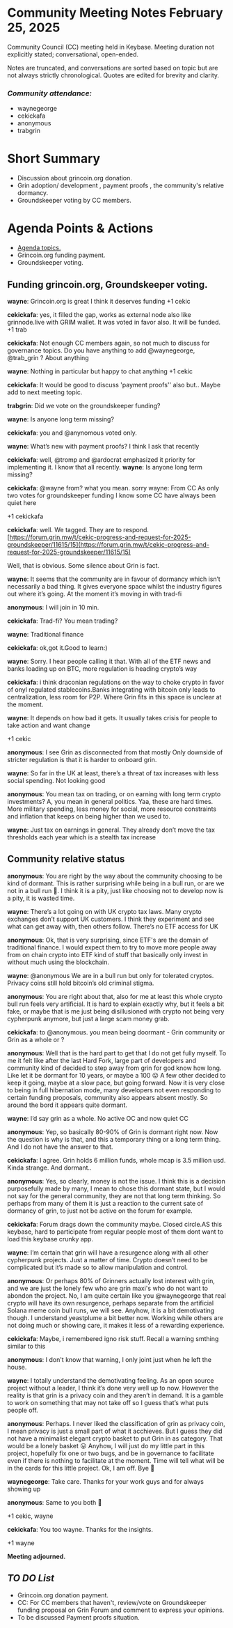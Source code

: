 
# Community Meeting Notes February 25, 2025

Community Council (CC) meeting held in  Keybase. Meeting duration not explicitly stated; conversational, open-ended.

Notes are truncated, and conversations are sorted based on topic but are not always strictly chronological. Quotes are edited for brevity and clarity.

### _Community attendance:_

* waynegeorge
* cekickafa
* anonymous
* trabgrin

# Short Summary

- Discussion about grincoin.org donation. 
- Grin adoption/ development , payment proofs , the community's relative dormancy.
- Groundskeeper voting by CC members.

# Agenda Points & Actions

*   [Agenda topics.](https://github.com/grincc/agenda/issues/157)
*  Grincoin.org funding payment.
*  Groundskeeper voting.


## Funding grincoin.org, Groundskeeper voting.

__wayne__: Grincoin.org is great
I think it deserves funding
+1 cekic

__cekickafa__: yes, it filled the gap, works as external node also like grinnode.live with GRIM wallet.
It was voted in favor also. It will be funded.
+1 trab

__cekickafa__: Not enough CC members again, so not much to discuss for governance topics. Do you have anything to add @waynegeorge, @trab_grin ? About anything

__wayne__: Nothing in particular but happy to chat anything
+1 cekic

__cekickafa__: It would be good to discuss 'payment proofs'' also but..
Maybe add to next meeting topic.

__trabgrin__: Did we vote on the groundskeeper funding?

__wayne__: Is anyone long term missing?

__cekickafa__: you and @anynomous voted only.

__wayne__: What’s new with payment proofs? I think I ask that recently

__cekickafa__: well, @tromp and @ardocrat emphasized it priority for implementing it. I know that all recently.
__wayne__: Is anyone long term missing?

__cekickafa__: @wayne from? what you mean. sorry
wayne: From CC
As only two votes for groundskeeper funding
I know some CC have always been quiet here

+1 cekickafa

__cekickafa__: well. We tagged. They are to respond. [https://forum.grin.mw/t/cekic-progress-and-request-for-2025-groundskeeper/11615/15](https://forum.grin.mw/t/cekic-progress-and-request-for-2025-groundskeeper/11615/15)

Well, that is obvious. Some silence about Grin is fact.

__wayne__: It seems that the community are in favour of dormancy which isn’t necessarily a bad thing. It gives everyone space whilst the industry figures out where it’s going. At the moment it’s moving in with trad-fi

__anonymous__: I will join in 10 min.

__cekickafa__: Trad-fi? You mean trading?

__wayne__: Traditional finance

__cekickafa__: ok,got it.Good to learn:)

__wayne__: Sorry. I hear people calling it that. With all of the ETF news and banks loading up on BTC, more regulation is heading crypto’s way

__cekickafa__: i think draconian regulations on the way to choke crypto in favor of onyl regulated stablecoins.Banks integrating with bitcoin only leads to centralization, less room for P2P. Where Grin fits in this space is unclear at the moment.

__wayne__: It depends on how bad it gets. It usually takes crisis for people to take action and want change

+1 cekic

__anonymous__: I see Grin as disconnected from that mostly
Only downside of stricter regulation is that it is harder to onboard grin.

__wayne__: So far in the UK at least, there’s a threat of tax increases with less social spending. Not looking good

__anonymous__: You mean tax on trading, or on earning with long term crypto investments?
A, you mean in general politics. Yaa, these are hard times. More military spending, less money for social, more resource constraints and inflation that keeps on being higher than we used to.

__wayne__: Just tax on earnings in general. They already don’t move the tax thresholds each year which is a stealth tax increase

## Community relative  status

__anonymous__: You are right by the way about the community choosing to be kind of dormant. This is rather surprising while being in a bull run, or are we not in a bull run 🤔. I think it is a pity, just like choosing not to develop now is a pity, it is wasted time.

__wayne__: There’s a lot going on with UK crypto tax laws. Many crypto exchanges don’t support UK customers. I think they experiment and see what can get away with, then others follow. There’s no ETF access for UK

__anonymous__: Ok, that is very surprising, since ETF's are the domain of traditional finance. I would expect them to try to move more people away from on chain crypto into ETF kind of stuff that basically only invest in without much using the blockchain.

__wayne__: @anonymous We are in a bull run but only for tolerated cryptos. Privacy coins still hold bitcoin’s old criminal stigma.

__anonymous__: You are right about that, also for me at least this whole crypto bull run feels very artificial.
It is hard to explain exactly why, but it feels a bit fake, or maybe that is me just being disillusioned with crypto not being very cypherpunk anymore, but just a large scam money grab.

__cekickafa__: to @anonymous. you mean being doormant - Grin community or Grin as a whole or ?

__anonymous__: Well that is the hard part to get that I do not get fully myself. To me it felt like after the last Hard Fork, large part of developers and community kind of decided to step away from grin for god know how long. Like let it be dormant for 10 years, or maybe a 100 😛
A few other decided to keep it going, maybe at a slow pace, but going forward. Now it is very close to being in full hibernation mode, many developers not even responding to certain funding proposals, community also appears absent mostly. So around the bord it appears quite dormant.

__wayne__: I’d say grin as a whole. No active OC and now quiet CC

__anonymous__: Yep, so basically 80-90% of Grin is dormant right now. Now the question is why is that, and this a temporary thing or a long term thing. And I do not have the answer to that.

__cekickafa__: I agree.
Grin holds 6 million funds, whole mcap is 3.5 million usd. Kinda strange.
And dormant..

__anonymous__: Yes, so clearly, money is not the issue. I think this is a decision purposefully made by many, I mean to chose this dormant state, but I would not say for the general community, they are not that long term thinking. So perhaps from many of them it is just a reaction to the current sate of dormancy of grin, to just not be active on the forum for example.

__cekickafa__: Forum drags down the community maybe. Closed circle.AS this keybase, hard to participate from regular people most of them dont want to load this keybase crunky app.

__wayne__: I’m certain that grin will have a resurgence along with all other cypherpunk projects. Just a matter of time. Crypto doesn’t need to be complicated but it’s made so to allow manipulation and control.

__anonymous__: Or perhaps 80% of Grinners actually lost interest with grin, and we are just the lonely few who are grin maxi's who do not want to abondon the project. No, I am quite certain like you @waynegeorge that real crypto will have its own resurgence, perhaps separate from the artificial Solana meme coin bull runs, we will see.
Anyhow, it is a bit demotivating though. I understand yeastplume a bit better now. Working while others are not doing much or showing care, it makes it less of a rewarding experience.

__cekickafa__: Maybe, i remembered igno risk stuff. Recall a warning smthing similar to this

__anonymous__: I don't know that warning, I only joint just when he left the house.

__wayne__: I totally understand the demotivating feeling. As an open source project without a leader, I think it’s done very well up to now. However the reality is that grin is a privacy coin and they aren’t in demand. It is a gamble to work on something that may not take off so I guess that’s what puts people off.

__anonymous__: Perhaps. I never liked the classification of grin as privacy coin, I mean privacy is just a small part of what it acchieves. But I guess they did not have a minimalist elegant crypto basket to put Grin in as category. That would be a lonely basket 😛
Anyhow, I will just do my little part in this project, hopefully fix one or two bugs, and be in governance to facilitate even if there is nothing to facilitate at the moment. Time will tell what will be in the cards for this little project.
Ok, I am off. Bye 👋

__waynegeorge__: Take care. Thanks for your work guys and for always showing up

__anonymous__: Same to you both 👋

+1 cekic, wayne

__cekickafa__: You too wayne. Thanks for the insights.

+1 wayne


**Meeting adjourned.**

## *TO DO List*
* Grincoin.org donation payment.
*   CC: For CC members that haven't, review/vote on Groundskeeper funding proposal on Grin Forum and comment to express your opinions.
* To be discussed Payment proofs situation.

